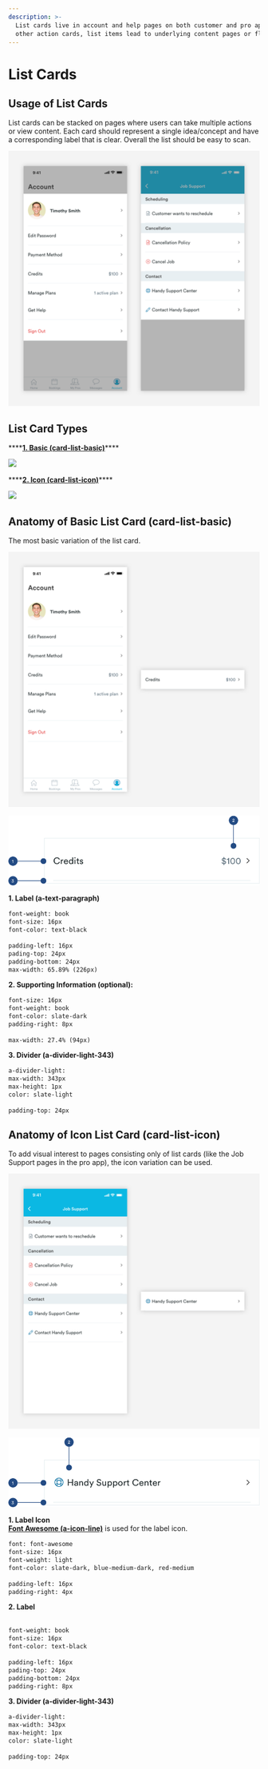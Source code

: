 ```yaml
---
description: >-
  List cards live in account and help pages on both customer and pro apps. Like
  other action cards, list items lead to underlying content pages or flows.
---
```


# List Cards

## Usage of List Cards

List cards can be stacked on pages where users can take multiple actions or view content. Each card should represent a single idea/concept and have a corresponding label that is clear. Overall the list should be easy to scan. 

![](../../.gitbook/assets/list-card-overview.png)

## List Card Types

\*\*\*\*[**1. Basic \(card-list-basic\)**](list-cards.md#anatomy-of-basic-list-card)\*\*\*\*

![](https://blobscdn.gitbook.com/v0/b/gitbook-28427.appspot.com/o/assets%2F-LPWP46krdBhvVZjXTI3%2F-LvpiS7eXpjXh4cYJPwT%2F-LvplkYKLH7ddX6jWR5B%2FBasic%20Overview.png?alt=media&token=27dca7de-511f-4430-8878-05fdefcd66d7)

\*\*\*\*[**2. Icon \(card-list-icon\)**](list-cards.md#anatomy-of-icon-list-card-card-list-icon)\*\*\*\*

![](https://blobscdn.gitbook.com/v0/b/gitbook-28427.appspot.com/o/assets%2F-LPWP46krdBhvVZjXTI3%2F-LvpiS7eXpjXh4cYJPwT%2F-Lvpm5UDNmnt-BrfAVf0%2FIcon%20overview.png?alt=media&token=ca8c3da7-9e37-42c1-bc9c-2a4241239442)

## Anatomy of Basic List Card \(card-list-basic\)

The most basic variation of the list card.

![](../../.gitbook/assets/basic-overview.png)

![](../../.gitbook/assets/basic-detail.png)

**1. Label \(a-text-paragraph\)**

```text
font-weight: book
font-size: 16px
font-color: text-black

padding-left: 16px
pading-top: 24px
padding-bottom: 24px
max-width: 65.89% (226px)
```

**2. Supporting Information \(optional\):**

```text
font-size: 16px
font-weight: book
font-color: slate-dark
padding-right: 8px

max-width: 27.4% (94px)
```

**3. Divider \(a-divider-light-343\)**

```text
a-divider-light:
max-width: 343px
max-height: 1px
color: slate-light

padding-top: 24px
```

## Anatomy of Icon List Card \(card-list-icon\)

To add visual interest to pages consisting only of list cards \(like the Job Support pages in the pro app\), the icon variation can be used.

![](../../.gitbook/assets/icon-overview.png)

![](../../.gitbook/assets/icon-detail.png)

**1. Label Icon**  
 [**Font Awesome \(a-icon-line\)**](../../brand-guidelines/line-icons.md#fontawesome-guidelines) is used for the label icon.

```text
font: font-awesome
font-size: 16px
font-weight: light
font-color: slate-dark, blue-medium-dark, red-medium

padding-left: 16px
padding-right: 4px
```

**2. Label**

```text

font-weight: book
font-size: 16px
font-color: text-black

padding-left: 16px
pading-top: 24px
padding-bottom: 24px
padding-right: 8px
```

**3. Divider \(a-divider-light-343\)**

```text
a-divider-light:
max-width: 343px
max-height: 1px
color: slate-light

padding-top: 24px
```

